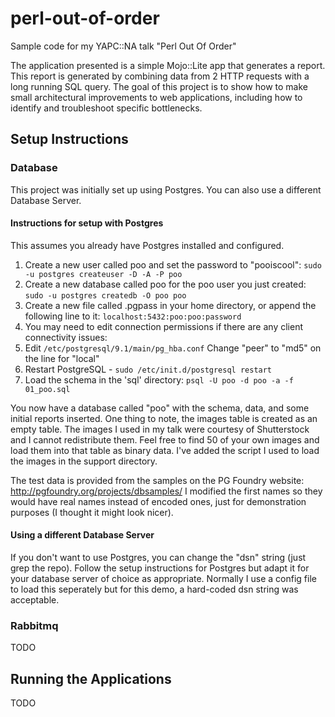 perl-out-of-order
=================

Sample code for my YAPC::NA talk "Perl Out Of Order"

The application presented is a simple Mojo::Lite app that generates a report. This report is generated by combining data from 2 HTTP requests with a long running SQL query. The goal of this project is to show how to make small architectural improvements to web applications, including how to identify and troubleshoot specific bottlenecks.

## Setup Instructions
### Database
This project was initially set up using Postgres. You can also use a different Database Server.

#### Instructions for setup with Postgres
This assumes you already have Postgres installed and configured.

1. Create a new user called poo and set the password to "pooiscool": `sudo -u postgres createuser -D -A -P poo`
1. Create a new database called poo for the poo user you just created: `sudo -u postgres createdb -O poo poo`
1. Create a new file called .pgpass in your home directory, or append the following line to it: `localhost:5432:poo:poo:password`
1. You may need to edit connection permissions if there are any client connectivity issues: 
  1. Edit `/etc/postgresql/9.1/main/pg_hba.conf` Change "peer" to "md5" on the line for "local" 
  1. Restart PostgreSQL - `sudo /etc/init.d/postgresql restart`
1. Load the schema in the 'sql' directory: `psql -U poo -d poo -a -f 01_poo.sql`

You now have a database called "poo" with the schema, data, and some initial reports inserted. One thing to note, the images table is created as an empty table. The images I used in my talk were courtesy of Shutterstock and I cannot redistribute them. Feel free to find 50 of your own images and load them into that table as binary data. I've added the script I used to load the images in the support directory.

The test data is provided from the samples on the PG Foundry website: http://pgfoundry.org/projects/dbsamples/ I modified the first names so they would have real names instead of encoded ones, just for demonstration purposes (I thought it might look nicer).

#### Using a different Database Server
If you don't want to use Postgres, you can change the "dsn" string (just grep the repo). Follow the setup instructions for Postgres but adapt it for your database server of choice as appropriate. Normally I use a config file to load this seperately but for this demo, a hard-coded dsn string was acceptable.

### Rabbitmq
TODO

## Running the Applications
TODO
